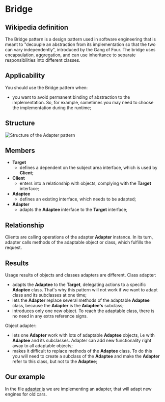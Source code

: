 # Bridge

## Wikipedia definition

The Bridge pattern is a design pattern used in software engineering that is meant to "decouple an abstraction from its implementation so that the two can vary independently", introduced by the Gang of Four. The bridge uses encapsulation, aggregation, and can use inheritance to separate responsibilities into different classes.

## Applicability

You should use the Bridge pattern when:

- you want to avoid permanent binding of abstraction to the implementation. So, for example, sometimes you may need to choose the implementation during the runtime;

## Structure

![Structure of the Adapter pattern](https://i.stack.imgur.com/1mPAh.gif)

## Members

- **Target**
  - defines a dependent on the subject area interface, which is used by **Client**;
- **Client**
  - enters into a relationship with objects, complying with the **Target** interface;
- **Adaptee**
  - defines an existing interface, which needs to be adapted;
- **Adapter**
  - adapts the **Adaptee** interface to the **Target** interface;

## Relationship

Clients are calling operations of the adapter **Adapter** instance. In its turn, adapter calls methods of the adaptable object or class, which fulfills the request.

## Results

Usage results of objects and classes adapters are different. Class adapter:

- adapts the **Adaptee** to the **Target**, delegating actions to a specific **Adaptee** class. That's why this pattern will not work if we want to adapt class and its subclasses at one time;
- lets the **Adapter** replace several methods of the adaptable **Adaptee** class, because the **Adapter** is the **Adaptee's** subclass;
- introduces only one new object. To reach the adaptable class, there is no need in any extra reference signs.

Object adapter:

- lets one **Adapter** work with lots of adaptable **Adaptee** objects, i.e with **Adaptee** and its subclasses. Adapter can add new functionality right away to all adaptable objects;
- makes it difficult to replace methods of the **Adaptee** class. To do this you will need to create a subclass of the **Adaptee** and make the **Adapter** refer to this class, but not to the **Adaptee**;

## Our example

In the file [adapter.js](https://github.com/kirillgenets/js-design-patterns/blob/master/patterns/structural-patterns/adapter/adapter.js) we are implementing an adapter, that will adapt new engines for old cars.

